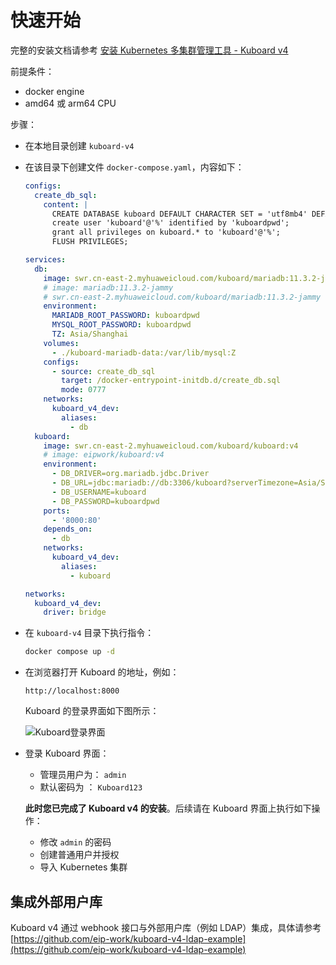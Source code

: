 # 快速开始

完整的安装文档请参考 [安装 Kubernetes 多集群管理工具 - Kuboard v4](/v4/install/)

前提条件：
* docker engine
* amd64 或 arm64 CPU

步骤：

* 在本地目录创建 `kuboard-v4`

* 在该目录下创建文件 `docker-compose.yaml`，内容如下：
  ```yaml
  configs:
    create_db_sql:
      content: |
        CREATE DATABASE kuboard DEFAULT CHARACTER SET = 'utf8mb4' DEFAULT COLLATE = 'utf8mb4_unicode_ci';
        create user 'kuboard'@'%' identified by 'kuboardpwd';
        grant all privileges on kuboard.* to 'kuboard'@'%';
        FLUSH PRIVILEGES;

  services:
    db:
      image: swr.cn-east-2.myhuaweicloud.com/kuboard/mariadb:11.3.2-jammy
      # image: mariadb:11.3.2-jammy  
      # swr.cn-east-2.myhuaweicloud.com/kuboard/mariadb:11.3.2-jammy 与 mariadb:11.3.2-jammy 镜像完全一致
      environment:
        MARIADB_ROOT_PASSWORD: kuboardpwd
        MYSQL_ROOT_PASSWORD: kuboardpwd
        TZ: Asia/Shanghai
      volumes:
        - ./kuboard-mariadb-data:/var/lib/mysql:Z
      configs:
        - source: create_db_sql
          target: /docker-entrypoint-initdb.d/create_db.sql
          mode: 0777
      networks:
        kuboard_v4_dev:
          aliases:
            - db
    kuboard:
      image: swr.cn-east-2.myhuaweicloud.com/kuboard/kuboard:v4
      # image: eipwork/kuboard:v4
      environment:
        - DB_DRIVER=org.mariadb.jdbc.Driver
        - DB_URL=jdbc:mariadb://db:3306/kuboard?serverTimezone=Asia/Shanghai
        - DB_USERNAME=kuboard
        - DB_PASSWORD=kuboardpwd
      ports:
        - '8000:80'
      depends_on:
        - db
      networks:
        kuboard_v4_dev:
          aliases:
            - kuboard

  networks:
    kuboard_v4_dev:
      driver: bridge
  ```

* 在 `kuboard-v4` 目录下执行指令：
  ```sh
  docker compose up -d
  ```

* 在浏览器打开 Kuboard 的地址，例如：

  `http://localhost:8000`

  Kuboard 的登录界面如下图所示：

  ![Kuboard登录界面](./install.assets/kuboard_login.png)

* 登录 Kuboard 界面：

  * 管理员用户为： `admin`
  * 默认密码为 ： `Kuboard123`

  **此时您已完成了 Kuboard v4 的安装**。后续请在 Kuboard 界面上执行如下操作：

  * 修改 `admin` 的密码
  * 创建普通用户并授权
  * 导入 Kubernetes 集群

## 集成外部用户库

Kuboard v4 通过 webhook 接口与外部用户库（例如 LDAP）集成，具体请参考 [https://github.com/eip-work/kuboard-v4-ldap-example](https://github.com/eip-work/kuboard-v4-ldap-example)